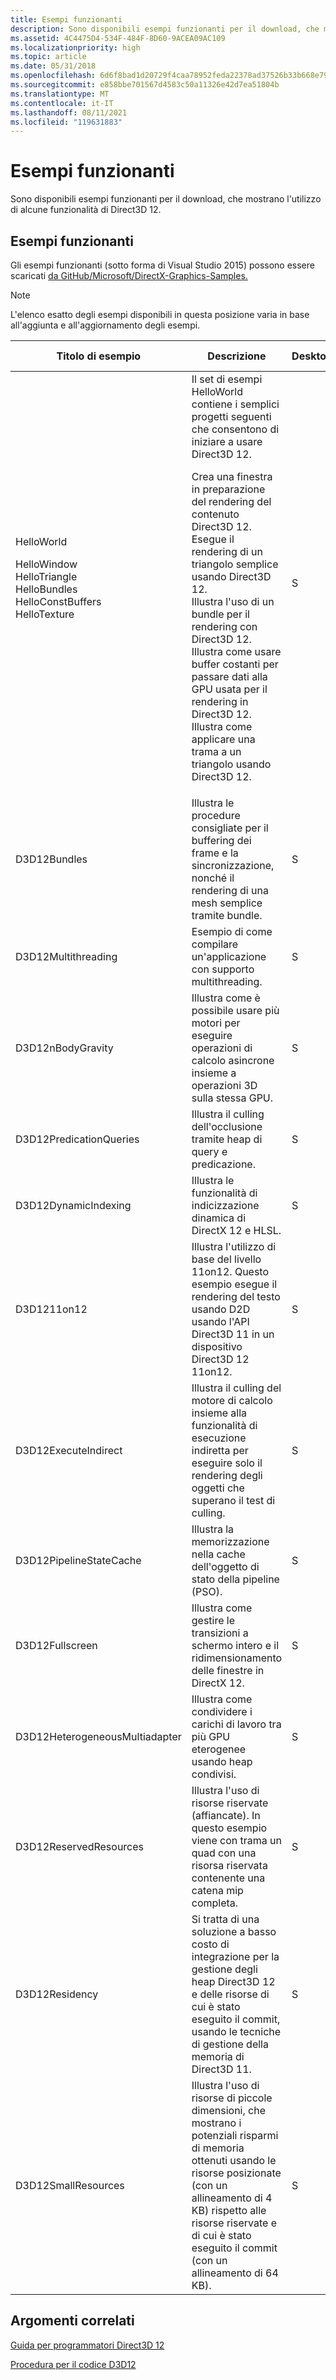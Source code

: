 ```yaml
---
title: Esempi funzionanti
description: Sono disponibili esempi funzionanti per il download, che mostrano l'utilizzo di alcune funzionalità di Direct3D 12.
ms.assetid: 4C4475D4-534F-484F-8D60-9ACEA09AC109
ms.localizationpriority: high
ms.topic: article
ms.date: 05/31/2018
ms.openlocfilehash: 6d6f8bad1d20729f4caa78952feda22378ad37526b33b668e79260ef9658da53
ms.sourcegitcommit: e858bbe701567d4583c50a11326e42d7ea51804b
ms.translationtype: MT
ms.contentlocale: it-IT
ms.lasthandoff: 08/11/2021
ms.locfileid: "119631883"
---
```

# <a name="working-samples"></a>Esempi funzionanti

Sono disponibili esempi funzionanti per il download, che mostrano l'utilizzo di alcune funzionalità di Direct3D 12.

## <a name="working-samples"></a>Esempi funzionanti

Gli esempi funzionanti (sotto forma di Visual Studio 2015) possono essere scaricati [da GitHub/Microsoft/DirectX-Graphics-Samples.](https://github.com/Microsoft/DirectX-Graphics-Samples)

> [!Note]  
> L'elenco esatto degli esempi disponibili in questa posizione varia in base all'aggiunta e all'aggiornamento degli esempi.

 



<table>
<thead>
<tr class="header">
<th>Titolo di esempio</th>
<th>Descrizione</th>
<th>Desktop</th>
<th>UWP</th>
<th>Procedura dettagliata</th>
</tr>
</thead>
<tbody>
<tr class="odd">
<td>HelloWorld<dl> HelloWindow<br />
HelloTriangle<br />
HelloBundles<br />
HelloConstBuffers<br />
HelloTexture<br />
</dl></td>
<td>Il set di esempi HelloWorld contiene i semplici progetti seguenti che consentono di iniziare a usare Direct3D 12.<dl> Crea una finestra in preparazione del rendering del contenuto Direct3D 12.<br />
Esegue il rendering di un triangolo semplice usando Direct3D 12.<br />
Illustra l'uso di un bundle per il rendering con Direct3D 12.<br />
Illustra come usare buffer costanti per passare dati alla GPU usata per il rendering in Direct3D 12.<br />
Illustra come applicare una trama a un triangolo usando Direct3D 12.<br />
</dl></td>
<td>S</td>
<td>S</td>
<td><a href="creating-a-basic-direct3d-12-component.md">Creazione di un componente Direct3D 12 di base</a></td>
</tr>
<tr class="even">
<td>D3D12Bundles</td>
<td>Illustra le procedure consigliate per il buffering dei frame e la sincronizzazione, nonché il rendering di una mesh semplice tramite bundle.</td>
<td>S</td>
<td>S</td>

</tr>
<tr class="odd">
<td>D3D12Multithreading</td>
<td>Esempio di come compilare un'applicazione con supporto multithreading.</td>
<td>S</td>
<td>N</td>

</tr>
<tr class="even">
<td>D3D12nBodyGravity</td>
<td>Illustra come è possibile usare più motori per eseguire operazioni di calcolo asincrone insieme a operazioni 3D sulla stessa GPU.</td>
<td>S</td>
<td>S</td>
<td><a href="multi-engine-n-body-gravity-simulation.md">Simulazione della gravità n-corpo multimotore</a></td>
</tr>
<tr class="odd">
<td>D3D12PredicationQueries</td>
<td>Illustra il culling dell'occlusione tramite heap di query e predicazione.</td>
<td>S</td>
<td>S</td>
<td><a href="predication-queries.md">Query di predicazione</a></td>
</tr>
<tr class="even">
<td>D3D12DynamicIndexing</td>
<td>Illustra le funzionalità di indicizzazione dinamica di DirectX 12 e HLSL.</td>
<td>S</td>
<td>S</td>
<td><a href="dynamic-indexing-using-hlsl-5-1.md">Indicizzazione dinamica con HLSL 5.1</a></td>
</tr>
<tr class="odd">
<td>D3D1211on12</td>
<td>Illustra l'utilizzo di base del livello 11on12. Questo esempio esegue il rendering del testo usando D2D usando l'API Direct3D 11 in un dispositivo Direct3D 12 11on12.</td>
<td>S</td>
<td>S</td>
<td><a href="d2d-using-d3d11on12.md">D2D con D3D11on12</a></td>
</tr>
<tr class="even">
<td>D3D12ExecuteIndirect</td>
<td>Illustra il culling del motore di calcolo insieme alla funzionalità di esecuzione indiretta per eseguire solo il rendering degli oggetti che superano il test di culling.</td>
<td>S</td>
<td>S</td>
<td><a href="indirect-drawing-and-gpu-culling-.md">Disegno indiretto e culling della GPU</a></td>
</tr>
<tr class="odd">
<td>D3D12PipelineStateCache</td>
<td>Illustra la memorizzazione nella cache dell'oggetto di stato della pipeline (PSO).</td>
<td>S</td>
<td>S</td>

</tr>
<tr class="even">
<td>D3D12Fullscreen</td>
<td>Illustra come gestire le transizioni a schermo intero e il ridimensionamento delle finestre in DirectX 12.</td>
<td>S</td>
<td>S</td>

</tr>
<tr class="odd">
<td>D3D12HeterogeneousMultiadapter</td>
<td>Illustra come condividere i carichi di lavoro tra più GPU eterogenee usando heap condivisi.</td>
<td>S</td>
<td>S</td>

</tr>
<tr class="even">
<td>D3D12ReservedResources</td>
<td>Illustra l'uso di risorse riservate (affiancate). In questo esempio viene con trama un quad con una risorsa riservata contenente una catena mip completa.</td>
<td>S</td>
<td>S</td>

</tr>
<tr class="odd">
<td>D3D12Residency</td>
<td>Si tratta di una soluzione a basso costo di integrazione per la gestione degli heap Direct3D 12 e delle risorse di cui è stato eseguito il commit, usando le tecniche di gestione della memoria di Direct3D 11.</td>
<td>S</td>
<td>S</td>

</tr>
<tr class="even">
<td>D3D12SmallResources</td>
<td>Illustra l'uso di risorse di piccole dimensioni, che mostrano i potenziali risparmi di memoria ottenuti usando le risorse posizionate (con un allineamento di 4 KB) rispetto alle risorse riservate e di cui è stato eseguito il commit (con un allineamento di 64 KB).</td>
<td>S</td>
<td>S</td>

</tr>
</tbody>
</table>



 

## <a name="related-topics"></a>Argomenti correlati

<dl> <dt>

[Guida per programmatori Direct3D 12](directx-12-programming-guide.md)
</dt> <dt>

[Procedura per il codice D3D12](d3d12-code-walk-throughs.md)
</dt> </dl>

 

 




